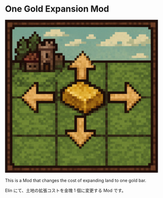 # One Gold Expansion Mod
![金塊一つで土地を四方にを広げられる事を説明するドット絵](preview.png "金塊一つで土地を四方にを広げられる事を説明するドット絵")

This is a Mod that changes the cost of expanding land to one gold bar.

Elin にて、土地の拡張コストを金塊 1 個に変更する Mod です。
